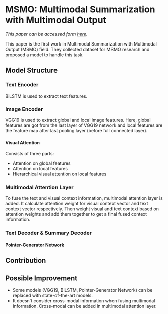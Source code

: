 # MSMO: Multimodal Summarization with Multimodal Output
*This paper can be accessed form [here](https://aclanthology.org/D18-1448/?source=post_page---------------------------).*

This paper is the first work in Multimodal Summarization with Multimodal Output (MSMO) field. They collected dataset for MSMO research and proposed a model to handle this task.

## Model Structure

### Text Encoder
BiLSTM is used to extract text features.
### Image Encoder
VGG19 is used to extract global and local image features. Here, global features are got from the last layer of VGG19 network and local features are the feature map after last pooling layer (before full connected layer).
#### Visual Attention
Consists of three parts:
- Attention on global features
- Attention on local features
- Hierarchical visual attention on local features


### Multimodal Attention Layer
To fuse the text and visual context information, multimodal attention layer is added.
It calculate attention weight for visual context vector and text context vector respectively. Then weight visual and text context based on attention weights and add them together to get a final fused context information. 
### Text Decoder & Summary Decoder
#### Pointer-Generator Network

## Contribution
## Possible Improvement
- Some models (VGG19, BiLSTM, Pointer-Generator Network) can be replaced with state-of-the-art models.
- It doesn't consider cross-modal information when fusing multimodal information. Cross-modal can be added in multimodal attention layer.